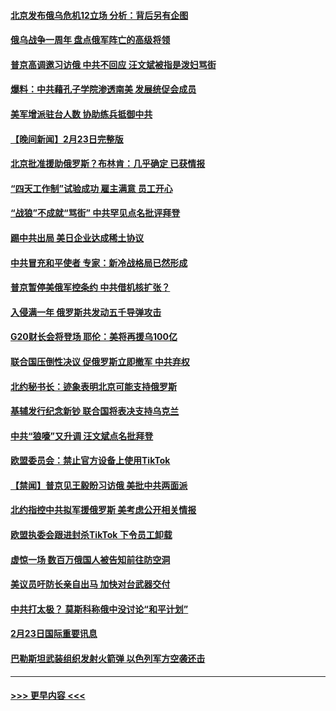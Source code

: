 #### [北京发布俄乌危机12立场 分析：背后另有企图](../pages/prog202/a103656396.md?t=02241843) 
#### [俄乌战争一周年 盘点俄军阵亡的高级将领](../pages/prog202/a103656346.md?t=02241843) 
#### [普京高调邀习访俄 中共不回应 汪文斌被指是泼妇骂街](../pages/prog202/a103656273.md?t=02241843) 
#### [爆料：中共藉孔子学院渗透南美 发展统促会成员](../pages/prog202/a103656280.md?t=02241843) 
#### [美军增派驻台人数 协助练兵抵御中共](../pages/prog202/a103656271.md?t=02241843) 
#### [【晚间新闻】2月23日完整版](../pages/prog202/a103656234.md?t=02241843) 
#### [北京批准援助俄罗斯？布林肯：几乎确定 已获情报](../pages/prog202/a103656180.md?t=02241843) 
#### [“四天工作制”试验成功 雇主满意 员工开心](../pages/prog202/a103656131.md?t=02241843) 
#### [“战狼”不成就“骂街” 中共罕见点名批评拜登](../pages/prog202/a103656130.md?t=02241843) 
#### [踢中共出局 美日企业达成稀土协议](../pages/prog202/a103656122.md?t=02241843) 
#### [中共冒充和平使者 专家：新冷战格局已然形成](../pages/prog202/a103656121.md?t=02241843) 
#### [普京暂停美俄军控条约 中共借机核扩张？](../pages/prog202/a103656119.md?t=02241843) 
#### [入侵满一年 俄罗斯共发动五千导弹攻击](../pages/prog202/a103656118.md?t=02241843) 
#### [G20财长会将登场 耶伦：美将再援乌100亿](../pages/prog202/a103656120.md?t=02241843) 
#### [联合国压倒性决议 促俄罗斯立即撤军 中共弃权](../pages/prog202/a103656102.md?t=02241843) 
#### [北约秘书长：迹象表明北京可能支持俄罗斯](../pages/prog202/a103655891.md?t=02241843) 
#### [基辅发行纪念新钞 联合国将表决支持乌克兰](../pages/prog202/a103655890.md?t=02241843) 
#### [中共“狼嚎”又升调 汪文斌点名批拜登](../pages/prog202/a103655932.md?t=02241843) 
#### [欧盟委员会：禁止官方设备上使用TikTok](../pages/prog202/a103655902.md?t=02241843) 
#### [【禁闻】普京见王毅盼习访俄 美批中共两面派](../pages/prog202/a103655905.md?t=02241843) 
#### [北约指控中共拟军援俄罗斯 美考虑公开相关情报](../pages/prog202/a103655826.md?t=02241843) 
#### [欧盟执委会跟进封杀TikTok 下令员工卸载](../pages/prog202/a103655794.md?t=02241843) 
#### [虚惊一场 数百万俄国人被告知前往防空洞](../pages/prog202/a103655678.md?t=02241843) 
#### [美议员吁防长亲自出马 加快对台武器交付](../pages/prog202/a103655688.md?t=02241843) 
#### [中共打太极？ 莫斯科称俄中没讨论“和平计划”](../pages/prog202/a103655683.md?t=02241843) 
#### [2月23日国际重要讯息](../pages/prog202/a103655700.md?t=02241843) 
#### [巴勒斯坦武装组织发射火箭弹 以色列军方空袭还击](../pages/prog202/a103655640.md?t=02241843) 

----
#### [ >>> 更早内容 <<< ](../indexes/prog202-earlier.md)
